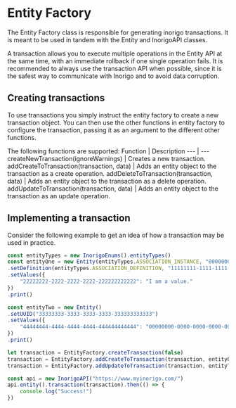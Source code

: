 # Entity Factory
The Entity Factory class is responsible for generating inorigo transactions. It is meant to be used in tandem with the Entity and InorigoAPI classes. 

A transaction allows you to execute multiple operations in the Entity API at the same time, with an immediate rollback if one single operation fails. It is recommended to always use the transaction API when possible, since it is the safest way to communicate with Inorigo and to avoid data corruption.

## Creating transactions
To use transactions you simply instruct the entity factory to create a new transaction object. You can then use the other functions in entity factory to configure the transaction, passing it as an argument to the different other functions.

The following functions are supported:
Function | Description
--- | ---
createNewTransaction(ignoreWarnings)   |   Creates a new transaction.
addCreateToTransaction(transaction, data)   |   Adds an entity object to the transaction as a create operation.
addDeleteToTransaction(transaction, data)   |   Adds an entity object to the transaction as a delete operation.
addUpdateToTransaction(transaction, data)   |   Adds an entity object to the transaction as an update operation.


## Implementing a transaction
Consider the following example to get an idea of how a transaction may be used in practice.
```javascript
const entityTypes = new InorigoEnums().entityTypes()
const entityOne = new Entity(entityTypes.ASSOCIATION_INSTANCE, "00000000-0000-0000-0000-000000000000")
.setDefinition(entityTypes.ASSOCIATION_DEFINITION, "11111111-1111-1111-1111-111111111111")
.setValues({
    "22222222-2222-2222-2222-222222222222": "I am a value."
})
.print()

const entityTwo = new Entity()
.setUUID("33333333-3333-3333-3333-333333333333")
.setValues({
    "44444444-4444-4444-4444-444444444444": "00000000-0000-0000-0000-000000000000"
})
.print()

let transaction = EntityFactory.createTransaction(false)
transaction = EntityFactory.addCreateToTransaction(transaction, entityOne)
transaction = EntityFactory.addUpdateToTransaction(transaction, entityTwo)

const api = new InorigoAPI("https://www.myinorigo.com/")
api.entity().transaction(transaction).then(() => {
    console.log("Success!")
})
```